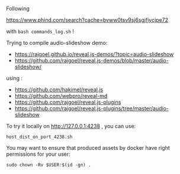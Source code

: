 
Following 

https://www.phind.com/search?cache=bvww0tsv9sj6sgjfiycjpe72

with `bash commands_log.sh` !

Trying to compile audio-slideshow demo:

* https://rajgoel.github.io/reveal.js-demos/?topic=audio-slideshow
* https://github.com/rajgoel/reveal.js-demos/blob/master/audio-slideshow/

using :

* https://github.com/hakimel/reveal.js
* https://github.com/webpro/reveal-md
* https://github.com/rajgoel/reveal.js-plugins
* https://github.com/rajgoel/reveal.js-plugins/tree/master/audio-slideshow

To try it locally on <http://127.0.0.1:4238> , you can use:

```
host_dist_on_port_4238.sh
```

You may want to ensure that produced assets by docker have right permissions for your user:

```
sudo chown -Rv $USER:$(id -gn) .
```
